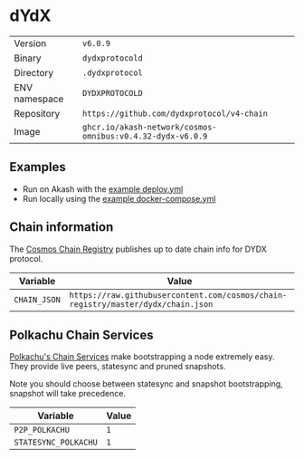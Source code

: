 # dYdX

| | |
|---|---|
|Version|`v6.0.9`|
|Binary|`dydxprotocold`|
|Directory|`.dydxprotocol`|
|ENV namespace|`DYDXPROTOCOLD`|
|Repository|`https://github.com/dydxprotocol/v4-chain`|
|Image|`ghcr.io/akash-network/cosmos-omnibus:v0.4.32-dydx-v6.0.9`|

## Examples

- Run on Akash with the [example deploy.yml](./deploy.yml)
- Run locally using the [example docker-compose.yml](./docker-compose.yml)

## Chain information

The [Cosmos Chain Registry](https://github.com/cosmos/chain-registry) publishes up to date chain info for DYDX protocol.

|Variable|Value|
|---|---|
|`CHAIN_JSON`|`https://raw.githubusercontent.com/cosmos/chain-registry/master/dydx/chain.json`|

## Polkachu Chain Services

[Polkachu's Chain Services](https://www.polkachu.com/) make bootstrapping a node extremely easy. They provide live peers, statesync and pruned snapshots.

Note you should choose between statesync and snapshot bootstrapping, snapshot will take precedence.

|Variable|Value|
|---|---|
|`P2P_POLKACHU`|`1`|
|`STATESYNC_POLKACHU`|`1`|
